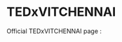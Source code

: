 # TEDxVITCHENNAI
Official TEDxVITCHENNAI page : <a href="https://github.com/apoorv-asc/TedX_VIT-Chennai.git"></a>
